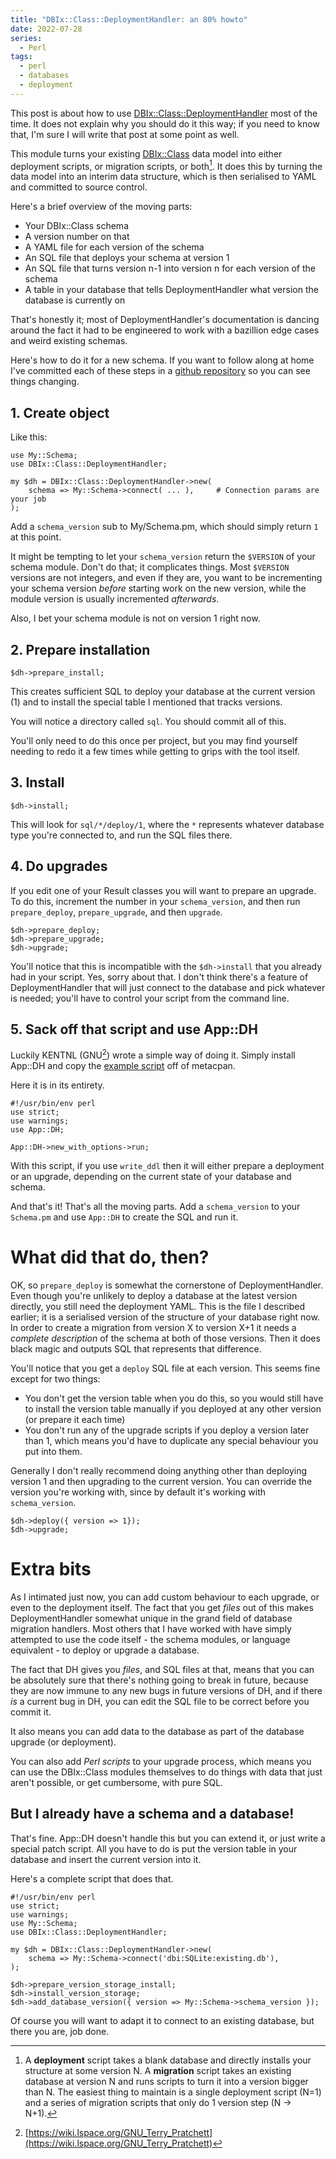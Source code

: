 ```yaml
---
title: "DBIx::Class::DeploymentHandler: an 80% howto"
date: 2022-07-28
series:
  - Perl
tags:
  - perl
  - databases
  - deployment
---
```


This post is about how to use
[DBIx::Class::DeploymentHandler](https://metacpan.org/pod/DBIx::Class::DeploymentHandler)
most of the time. It does not explain why you should do it this way; if you need
to know that, I'm sure I will write that post at some point as well.

This module turns your existing
[DBIx::Class](https://metacpan.org/pod/DBIx::Class) data model into either
deployment scripts, or migration scripts, or both[^1]. It does this by turning the
data model into an interim data structure, which is then serialised to YAML and
committed to source control.

[^1]: A **deployment** script takes a blank database and directly installs your
  structure at some version N. A **migration** script takes an existing database
  at version N and runs scripts to turn it into a version bigger than N. The
  easiest thing to maintain is a single deployment script (N=1) and a series of
  migration scripts that only do 1 version step (N → N+1).

Here's a brief overview of the moving parts:

* Your DBIx::Class schema
* A version number on that
* A YAML file for each version of the schema
* An SQL file that deploys your schema at version 1
* An SQL file that turns version n-1 into version n for each version of the
  schema
* A table in your database that tells DeploymentHandler what version the
  database is currently on

That's honestly it; most of DeploymentHandler's documentation is dancing around
the fact it had to be engineered to work with a bazillion edge cases and weird
existing schemas.

Here's how to do it for a new schema. If you want to follow along at home I've
committed each of these steps in a [github
repository](https://github.com/Altreus/deploymenthandler-example) so you can see things
changing.

## 1. Create object

Like this:

```
use My::Schema;
use DBIx::Class::DeploymentHandler;

my $dh = DBIx::Class::DeploymentHandler->new(
    schema => My::Schema->connect( ... ),     # Connection params are your job
);
```

Add a `schema_version` sub to My/Schema.pm, which should simply return `1` at
this point.

It might be tempting to let your `schema_version` return the `$VERSION` of your
schema module. Don't do that; it complicates things. Most `$VERSION` versions
are not integers, and even if they are, you want to be incrementing your schema
version *before* starting work on the new version, while the module version is
usually incremented *afterwards*.

Also, I bet your schema module is not on version 1 right now.

## 2. Prepare installation

```
$dh->prepare_install;
```

This creates sufficient SQL to deploy your database at the current version (1)
and to install the special table I mentioned that tracks versions.

You will notice a directory called `sql`. You should commit all of this.

You'll only need to do this once per project, but you may find yourself needing
to redo it a few times while getting to grips with the tool itself.

## 3. Install

```
$dh->install;
```

This will look for `sql/*/deploy/1`, where the `*` represents whatever database
type you're connected to, and run the SQL files there.

## 4. Do upgrades

If you edit one of your Result classes you will want to prepare an upgrade. To
do this, increment the number in your `schema_version`, and then run
`prepare_deploy`, `prepare_upgrade`, and then `upgrade`.

```
$dh->prepare_deploy;
$dh->prepare_upgrade;
$dh->upgrade;
```

You'll notice that this is incompatible with the `$dh->install` that you already
had in your script. Yes, sorry about that. I don't think there's a feature of
DeploymentHandler that will just connect to the database and pick whatever is
needed; you'll have to control your script from the command line.

## 5. Sack off that script and use App::DH

Luckily KENTNL (GNU[^2]) wrote a simple way of doing it. Simply install App::DH and
copy the [example
script](https://metacpan.org/release/KENTNL/App-DH-0.004001/source/example/dh.pl)
off of metacpan.

Here it is in its entirety.

```
#!/usr/bin/env perl
use strict;
use warnings;
use App::DH;

App::DH->new_with_options->run;
```

With this script, if you use `write_ddl` then it will either prepare a
deployment or an upgrade, depending on the current state of your database and
schema.

And that's it! That's all the moving parts. Add a `schema_version` to your
`Schema.pm` and use `App::DH` to create the SQL and run it.

[^2]: [https://wiki.lspace.org/GNU_Terry_Pratchett](https://wiki.lspace.org/GNU_Terry_Pratchett)

# What did that do, then?

OK, so `prepare_deploy` is somewhat the cornerstone of DeploymentHandler. Even
though you're unlikely to deploy a database at the latest version directly, you
still need the deployment YAML. This is the file I described earlier; it is a
serialised version of the structure of your database right now. In order to
create a migration from version X to version X+1 it needs a *complete
description* of the schema at both of those versions. Then it does black magic
and outputs SQL that represents that difference.

You'll notice that you get a `deploy` SQL file at each version. This seems fine
except for two things:

* You don't get the version table when you do this, so you would still have to
  install the version table manually if you deployed at any other version (or
  prepare it each time)
* You don't run any of the upgrade scripts if you deploy a version later than 1,
  which means you'd have to duplicate any special behaviour you put into them.

Generally I don't really recommend doing anything other than deploying version 1
and then upgrading to the current version. You can override the version you're
working with, since by default it's working with `schema_version`.

```
$dh->deploy({ version => 1});
$dh->upgrade;
```

# Extra bits

As I intimated just now, you can add custom behaviour to each upgrade, or even
to the deployment itself. The fact that you get *files* out of this makes
DeploymentHandler somewhat unique in the grand field of database migration
handlers. Most others that I have worked with have simply attempted to use the
code itself - the schema modules, or language equivalent - to deploy or upgrade
a database.

The fact that DH gives you *files*, and SQL files at that, means that you can be
absolutely sure that there's nothing going to break in future, because they are
now immune to any new bugs in future versions of DH, and if there *is* a current
bug in DH, you can edit the SQL file to be correct before you commit it.

It also means you can add data to the database as part of the database upgrade
(or deployment).

You can also add *Perl scripts* to your upgrade process, which means you can use
the DBIx::Class modules themselves to do things with data that just aren't
possible, or get cumbersome, with pure SQL.

## But I already have a schema and a database!

That's fine. App::DH doesn't handle this but you can extend it, or just write a
special patch script. All you have to do is put the version table in your
database and insert the current version into it.

Here's a complete script that does that.

```
#!/usr/bin/env perl
use strict;
use warnings;
use My::Schema;
use DBIx::Class::DeploymentHandler;

my $dh = DBIx::Class::DeploymentHandler->new(
    schema => My::Schema->connect('dbi:SQLite:existing.db'),
);

$dh->prepare_version_storage_install;
$dh->install_version_storage;
$dh->add_database_version({ version => My::Schema->schema_version });
```

Of course you will want to adapt it to connect to an existing database, but
there you are, job done.
